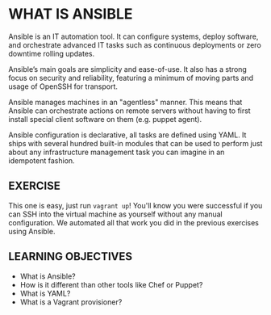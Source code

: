 # WHAT IS ANSIBLE

Ansible is an IT automation tool. It can configure systems, deploy software, and
orchestrate advanced IT tasks such as continuous deployments or zero downtime
rolling updates.

Ansible’s main goals are simplicity and ease-of-use. It also has a strong focus
on security and reliability, featuring a minimum of moving parts and usage of
OpenSSH for transport.

Ansible manages machines in an "agentless" manner. This means that Ansible can
orchestrate actions on remote servers without having to first install special
client software on them (e.g. puppet agent).

Ansible configuration is declarative, all tasks are defined using YAML. It ships
with several hundred built-in modules that can be used to perform just about any
infrastructure management task you can imagine in an idempotent fashion.

## EXERCISE

This one is easy, just run `vagrant up`! You'll know you were successful
if you can SSH into the virtual machine as yourself without any manual
configuration. We automated all that work you did in the previous exercises
using Ansible.

## LEARNING OBJECTIVES

- What is Ansible?
- How is it different than other tools like Chef or Puppet?
- What is YAML?
- What is a Vagrant provisioner?
